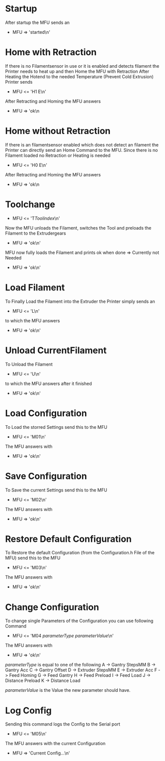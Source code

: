 Startup
=======================

After startup the MFU sends an

- MFU => 'started\n'


Home with Retraction
=======================
If there is no Filamentsensor in use or it is enabled and detects filament the Printer needs to heat up and then Home the MFU with Retraction
After Heating the Hotend to the needed Temperature (Prevent Cold Extrusion) Printer sends
- MFU <= 'H1 E<ExtruderCount>\n'

After Retracting and Homing the MFU answers
- MFU => 'ok\n

Home without Retraction
=======================
If there is an filamentsensor enabled which does not detect an filament the Printer can directly send an Home Command to the MFU. Since there is no Filament loaded no Retraction or Heating is needed
- MFU <= 'H0 E<ExtruderCount>\n'

After Retracting and Homing the MFU answers
- MFU => 'ok\n

Toolchange
=======================
- MFU <= 'T*Toolindex*\n'

Now the MFU unloads the Filament, switches the Tool and preloads the Filament to the Extrudergears
- MFU => 'ok\n'

MFU now fully loads the Filament and prints ok when done => Currently not Needed
- MFU => 'ok\n'

Load Filament
=======================
To Finally Load the Filament into the Extruder the Printer simply sends an 
- MFU <= 'L\n'

to which the MFU answers 
- MFU => 'ok\n'

Unload CurrentFilament
=======================
To Unload the Filament 
- MFU <= 'U\n'

to which the MFU answers after it finished 
- MFU => 'ok\n'


Load Configuration
=======================
To Load the storred Settings send this to the MFU
- MFU <= 'M01\n'

The MFU answers with 
- MFU => 'ok\n'

Save Configuration
=======================
To Save the current Settings send this to the MFU
- MFU <= 'M02\n'

The MFU answers with 
- MFU => 'ok\n'

Restore Default Configuration
=======================
To Restore the default Configuration (from the Configuration.h File of the MFU) send this to the MFU
- MFU <= 'M03\n'

The MFU answers with 
- MFU => 'ok\n'

Change Configuration
=======================
To change single Parameters of the Configuration you can use following Command
- MFU <= 'M04 *parameterType* *parameterValue*\n'

The MFU answers with
- MFU => 'ok\n'

*parameterType* is equal to one of the following
  A -> Gantry StepsMM
  B -> Gantry Acc
  C -> Gantry Offset
  D -> Extruder StepsMM
  E -> Extruder Acc
  F -> Feed Homing
  G -> Feed Gantry
  H -> Feed Preload
  I -> Feed Load
  J -> Distance Preload
  K -> Distance Load

*parameterValue* is the Value the new parameter should have. 

Log Config
=======================
Sending this command logs the Config to the Serial port
- MFU <= 'M05\n'

The MFU answers with the current Configuration
- MFU => 'Current Config...\n'